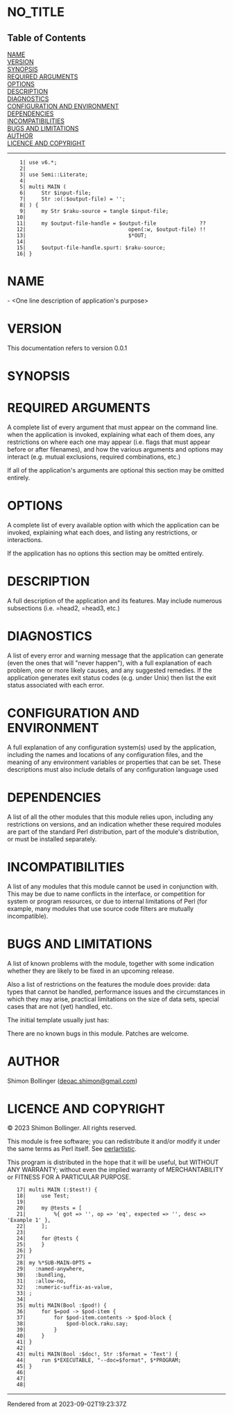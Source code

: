 # NO_TITLE
>
## Table of Contents
[NAME](#name)  
[VERSION](#version)  
[SYNOPSIS](#synopsis)  
[REQUIRED ARGUMENTS](#required-arguments)  
[OPTIONS](#options)  
[DESCRIPTION](#description)  
[DIAGNOSTICS](#diagnostics)  
[CONFIGURATION AND ENVIRONMENT](#configuration-and-environment)  
[DEPENDENCIES](#dependencies)  
[INCOMPATIBILITIES](#incompatibilities)  
[BUGS AND LIMITATIONS](#bugs-and-limitations)  
[AUTHOR](#author)  
[LICENCE AND COPYRIGHT](#licence-and-copyright)  

----
```
    1| use v6.*;
    2| 
    3| use Semi::Literate;
    4| 
    5| multi MAIN (
    6|     Str $input-file;
    7|     Str :o(:$output-file) = '';
    8| ) {
    9|     my Str $raku-source = tangle $input-file;
   10| 
   11|     my $output-file-handle = $output-file              ??
   12|                                 open(:w, $output-file) !!
   13|                                 $*OUT;
   14| 
   15|     $output-file-handle.spurt: $raku-source;
   16| } 

```
# NAME
<application name> - <One line description of application's purpose>

# VERSION
This documentation refers to <application name> version 0.0.1

# SYNOPSIS
# REQUIRED ARGUMENTS
A complete list of every argument that must appear on the command line. when the application is invoked, explaining what each of them does, any restrictions on where each one may appear (i.e. flags that must appear before or after filenames), and how the various arguments and options may interact (e.g. mutual exclusions, required combinations, etc.)

If all of the application's arguments are optional this section may be omitted entirely.

# OPTIONS
A complete list of every available option with which the application can be invoked, explaining what each does, and listing any restrictions, or interactions.

If the application has no options this section may be omitted entirely.

# DESCRIPTION
A full description of the application and its features. May include numerous subsections (i.e. =head2, =head3, etc.)

# DIAGNOSTICS
A list of every error and warning message that the application can generate (even the ones that will "never happen"), with a full explanation of each problem, one or more likely causes, and any suggested remedies. If the application generates exit status codes (e.g. under Unix) then list the exit status associated with each error.

# CONFIGURATION AND ENVIRONMENT
A full explanation of any configuration system(s) used by the application, including the names and locations of any configuration files, and the meaning of any environment variables or properties that can be set. These descriptions must also include details of any configuration language used

# DEPENDENCIES
A list of all the other modules that this module relies upon, including any restrictions on versions, and an indication whether these required modules are part of the standard Perl distribution, part of the module's distribution, or must be installed separately.

# INCOMPATIBILITIES
A list of any modules that this module cannot be used in conjunction with. This may be due to name conflicts in the interface, or competition for system or program resources, or due to internal limitations of Perl (for example, many modules that use source code filters are mutually incompatible).

# BUGS AND LIMITATIONS
A list of known problems with the module, together with some indication whether they are likely to be fixed in an upcoming release.

Also a list of restrictions on the features the module does provide: data types that cannot be handled, performance issues and the circumstances in which they may arise, practical limitations on the size of data sets, special cases that are not (yet) handled, etc.

The initial template usually just has:

There are no known bugs in this module. Patches are welcome.

# AUTHOR
Shimon Bollinger (deoac.shimon@gmail.com)

# LICENCE AND COPYRIGHT
© 2023 Shimon Bollinger. All rights reserved.

This module is free software; you can redistribute it and/or modify it under the same terms as Perl itself. See [perlartistic](http://perldoc.perl.org/perlartistic.html).

This program is distributed in the hope that it will be useful, but WITHOUT ANY WARRANTY; without even the implied warranty of MERCHANTABILITY or FITNESS FOR A PARTICULAR PURPOSE.

```
   17| multi MAIN (:$test!) {
   18|     use Test;
   19| 
   20|     my @tests = [
   21|         %{ got => '', op => 'eq', expected => '', desc => 'Example 1' },
   22|     ];
   23| 
   24|     for @tests {
   25|     } 
   26| } 
   27| 
   28| my %*SUB-MAIN-OPTS =
   29|   :named-anywhere,             
   30|   :bundling,                   
   31|   :allow-no,                   
   32|   :numeric-suffix-as-value,    
   33| ;
   34| 
   35| multi MAIN(Bool :$pod!) {
   36|     for $=pod -> $pod-item {
   37|         for $pod-item.contents -> $pod-block {
   38|             $pod-block.raku.say;
   39|         }
   40|     }
   41| } 
   42| 
   43| multi MAIN(Bool :$doc!, Str :$format = 'Text') {
   44|     run $*EXECUTABLE, "--doc=$format", $*PROGRAM;
   45| } 
   46| 
   47| 
   48| 

```






----
Rendered from  at 2023-09-02T19:23:37Z
